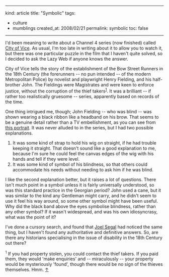 -----
kind: article
title: "Symbolic"
tags:
- culture
- mumblings
created_at: 2008/02/21
permalink: symbolic
toc: false
-----

<p>I'd been meaning to write about a Channel 4 series (now finished) called <a href="http://www.channel4.com/history/microsites/C/city-of-vice/">City of Vice</a>. As usual, I'm too late in writing about it to allow you to watch it, but there was one particular puzzle in the film that I haven't quite solved, so I decided to ask the Lazy Web if anyone knows the answer.</p>

<p>City of Vice tells the story of the establishment of the Bow Street Runners in the 18th Century (the forerunners -- no pun intended -- of the modern Metropolitan Police) by novelist and playwright Henry Fielding, and his half-brother John. The Fieldings were Magistrates and were keen to enforce justice, without the corruption of the thief takers<sup id="r1-210208"><a href="#f1-210208">1</a></sup>. It was a brilliant -- if rather too realistically gruesome -- series, apparently based on records of the time.</p>

<p>One thing intrigued me, though; John Fielding -- who was blind -- was shown wearing a black ribbon like a headband on his brow. That seems to be a genuine detail rather than a TV embellishment, as you can see from <a href="http://en.wikipedia.org/wiki/John_Fielding">this portrait</a>. It was never alluded to in the series, but I had two possible explanations.</p>

<ol>
<li>It was some kind of strap to hold his wig on straight, if he had trouble keeping it straight. That doesn't sound like a good explanation to me, because I'm sure he could feel the canvas edges of the wig with his hands and tell if they were level.</li>
<li>It was some kind of symbol of his blindness, so that others could accommodate his needs without needing to ask him if he was blind.</li>
</ol>

<p>I like the second explanation better, but it raises a lot of questions. There isn't much point in a symbol unless it is fairly universally understood, so was this standard practice in the Georgian period? John used a cane, but it was similar to the kind any Gentleman might carry, and he didn't seem to use it feel his way around, so some other symbol might have been useful. Why did the black band above the eyes symbolise blindness, rather than any other symbol? If it wasn't widespread, and was his own idiosyncrasy, what was the point of it?</p>

<p>I've done a cursory search, and found that <a href="http://segalbooks.blogspot.com/2008_01_01_archive.html#7784861946221536669">Joel Segal</a> had noticed the same thing, but I haven't found any authoritative and definitive answers. So, are there any historians specialising in the issue of disability in the 18th Century out there?</p>

<p><sup id="f1-210208">1</sup> If you had property stolen, you could contact the thief takers. If you paid them, they would 'make enquiries' and -- miraculously -- your property would be mysteriously 'found', though there would be no sign of the thieves themselves. Hmm. <a href="#r1-210208">&uarr;</a></p>


